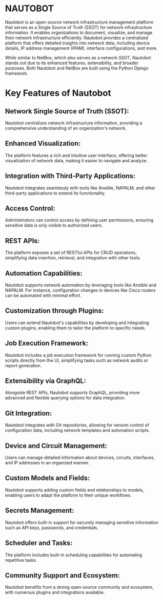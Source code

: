 # NAUTOBOT

Nautobot is an open-source network infrastructure management platform that serves as a Single Source of Truth (SSOT) for network infrastructure information. 
It enables organizations to document, visualize, and manage their network infrastructure efficiently. Nautobot provides a centralized platform that offers detailed 
insights into network data, including device details, IP address management (IPAM), interface configurations, and more.

While similar to NetBox, which also serves as a network SSOT, Nautobot stands out due to its enhanced features, extensibility, and broader purposes. 
Both Nautobot and NetBox are built using the Python Django framework.

# Key Features of Nautobot

## Network Single Source of Truth (SSOT):
Nautobot centralizes network infrastructure information, providing a comprehensive understanding of an organization's network.

## Enhanced Visualization:
The platform features a rich and intuitive user interface, offering better visualization of network data, making it easier to navigate and analyze.

## Integration with Third-Party Applications:
Nautobot integrates seamlessly with tools like Ansible, NAPALM, and other third-party applications to extend its functionality.

## Access Control:
Administrators can control access by defining user permissions, ensuring sensitive data is only visible to authorized users.

## REST APIs:
The platform exposes a set of RESTful APIs for CRUD operations, simplifying data insertion, retrieval, and integration with other tools.

## Automation Capabilities:
Nautobot supports network automation by leveraging tools like Ansible and NAPALM. For instance, configuration changes in devices like Cisco routers can be 
automated with minimal effort.

## Customization through Plugins:
Users can extend Nautobot's capabilities by developing and integrating custom plugins, enabling them to tailor the platform to specific needs.

## Job Execution Framework:
Nautobot includes a job execution framework for running custom Python scripts directly from the UI, simplifying tasks such as network audits or report generation.

## Extensibility via GraphQL:
Alongside REST APIs, Nautobot supports GraphQL, providing more advanced and flexible querying options for data integration.

## Git Integration:
Nautobot integrates with Git repositories, allowing for version control of configuration data, including network templates and automation scripts.

## Device and Circuit Management:
Users can manage detailed information about devices, circuits, interfaces, and IP addresses in an organized manner.

## Custom Models and Fields:
Nautobot supports adding custom fields and relationships to models, enabling users to adapt the platform to their unique workflows.

## Secrets Management:
Nautobot offers built-in support for securely managing sensitive information such as API keys, passwords, and credentials.

## Scheduler and Tasks:
The platform includes built-in scheduling capabilities for automating repetitive tasks.

## Community Support and Ecosystem:
Nautobot benefits from a strong open-source community and ecosystem, with numerous plugins and integrations available.
